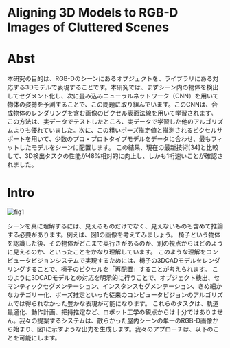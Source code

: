 # Aligning 3D Models to RGB-D Images of Cluttered Scenes

# Abst

本研究の目的は、RGB-Dのシーンにあるオブジェクトを、ライブラリにある対応する3Dモデルで表現することです。本研究では、まずシーン内の物体を検出してセグメント化し、次に畳み込みニューラルネットワーク（CNN）を用いて物体の姿勢を予測することで、この問題に取り組んでいます。このCNNは、合成物体のレンダリングを含む画像のピクセル表面法線を用いて学習されます。 この方法は、実データでテストしたところ、実データで学習した他のアルゴリズムよりも優れていました。次に、この粗いポーズ推定値と推測されるピクセルサポートを用いて、少数のプロ・プロトタイプモデルをデータに合わせ、最もフィットしたモデルをシーンに配置します。  この結果、現在の最新技術[34]と比較して、3D検出タスクの性能が48%相対的に向上し、しかも1桁速いことが確認されました。

# Intro

![fig1]()


シーンを真に理解するには、見えるものだけでなく、見えないものも含めて推論する必要があります。例えば、図1の画像を考えてみましょう。 椅子という物体を認識した後、その物体がどこまで奥行きがあるのか、別の視点からはどのように見えるのか、といったことをかなり理解しています。 このような理解をコンピュータビジョンシステムで実現するためには、椅子の3DCADモデルをレンダリングすることで、椅子のピクセルを「再配置」することが考えられます。 このように3DCADモデルとの対応を明示的に行うことで、オブジェクト検出、セマンティックセグメンテーション、インスタンスセグメンテーション、きめ細かなカテゴリー化、ポーズ推定といった従来のコンピュータビジョンのアルゴリズムでは得られなかった豊かな表現が可能になります。 これらのタスクは、軌道最適化、動作計画、把持推定など、ロボット工学の観点からは十分ではありません。我々の提案するシステムは、散らかった屋内シーンの単一のRGB-D画像から始まり、図1に示すような出力を生成します。我々のアプローチは、以下のことを可能にします。
